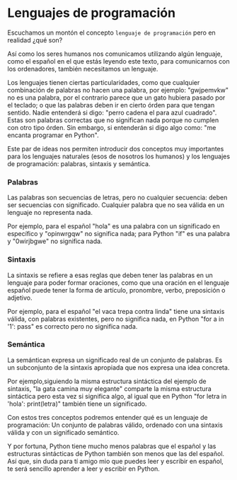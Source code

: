 # Lenguajes de programación

Escuchamos un montón el concepto `lenguaje de programación` pero en realidad ¿qué son?

Así como los seres humanos nos comunicamos utilizando algún lenguaje, como el español en el que estás leyendo este texto, para comunicarnos con los ordenadores, también necesitamos un lenguaje.

Los lenguajes tienen ciertas particularidades, como que cualquier combinación de palabras no hacen una palabra, por ejemplo: "gwjpemvkw" no es una palabra, por el contrario parece que un gato hubiera pasado por el teclado; o que las palabras deben ir en cierto órden para que tengan sentido. Nadie entenderá si digo: "perro cadena el para azul cuadrado". Estas son palabras correctas que no significan nada porque no cumplen con otro tipo órden. Sin embargo, si entenderán si digo algo como: "me encanta programar en Python". 

Este par de ideas nos permiten introducir dos conceptos muy importantes para los lenguajes naturales (esos de nosotros los humanos) y los lenguajes de programación: palabras, sintaxis y semántica.

### Palabras
Las palabras son secuencias de letras, pero no cualquier secuencia: deben ser secuencias con significado. Cualquier palabra que no sea válida en un lenguaje no representa nada. 

Por ejemplo, para el español "hola" es una palabra con un significado en específico y "opinwrgqw" no significa nada; para Python "if" es una palabra y "0wirjbgwe" no significa nada.

### Sintaxis
La sintaxis se refiere a esas reglas que deben tener las palabras en un lenguaje para poder formar oraciones, como que una oración en el lenguaje español puede tener la forma de artículo, pronombre, verbo, preposición o adjetivo.

Por ejemplo, para el español "el vaca trepa contra linda" tiene una sintaxis válida, con palabras existentes, pero no significa nada, en Python "for a in '1': pass" es correcto pero no significa nada.

### Semántica
La semántican expresa un significado real de un conjunto de palabras. Es un subconjunto de la sintaxis apropiada que nos expresa una idea concreta.

Por ejemplo,siguiendo la misma estructura sintáctica del ejemplo de sintaxis, "la gata camina muy elegante" comparte la misma estructura sintáctica pero esta vez si significa algo, al igual que en Python "for letra in 'hola': print(letra)" también tiene un significado.

Con estos tres conceptos podremos entender qué es un lenguaje de programación: Un conjunto de palabras válido, ordenado con una sintaxis válida y con un significado semántico.

Y por fortuna, Python tiene mucho menos palabras que el español y las estructuras sintácticas de Python también son menos que las del español. Así que, sin duda para tí amigo mio que puedes leer y escribir en español, te será sencillo aprender a leer y escribir en Python.
